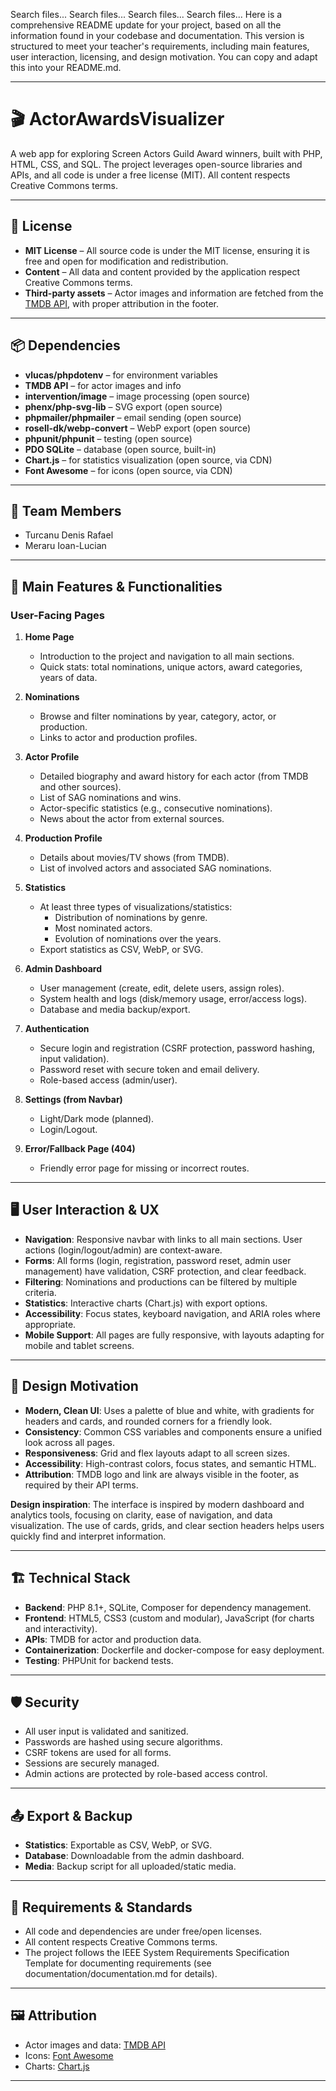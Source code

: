 Search files...
Search files...
Search files...
Search files...
Here is a comprehensive README update for your project, based on all the information found in your codebase and documentation. This version is structured to meet your teacher's requirements, including main features, user interaction, licensing, and design motivation. You can copy and adapt this into your README.md.

---

# 🎬 ActorAwardsVisualizer

A web app for exploring Screen Actors Guild Award winners, built with PHP, HTML, CSS, and SQL. The project leverages open-source libraries and APIs, and all code is under a free license (MIT). All content respects Creative Commons terms.

---

## 📜 License

- **MIT License** – All source code is under the MIT license, ensuring it is free and open for modification and redistribution.
- **Content** – All data and content provided by the application respect Creative Commons terms.
- **Third-party assets** – Actor images and information are fetched from the [TMDB API](https://www.themoviedb.org/documentation/api), with proper attribution in the footer.

---

## 📦 Dependencies

- **vlucas/phpdotenv** – for environment variables
- **TMDB API** – for actor images and info
- **intervention/image** – image processing (open source)
- **phenx/php-svg-lib** – SVG export (open source)
- **phpmailer/phpmailer** – email sending (open source)
- **rosell-dk/webp-convert** – WebP export (open source)
- **phpunit/phpunit** – testing (open source)
- **PDO SQLite** – database (open source, built-in)
- **Chart.js** – for statistics visualization (open source, via CDN)
- **Font Awesome** – for icons (open source, via CDN)

---

## 👥 Team Members

- Turcanu Denis Rafael
- Meraru Ioan-Lucian

---

## 📝 Main Features & Functionalities

### User-Facing Pages

1. **Home Page**
   - Introduction to the project and navigation to all main sections.
   - Quick stats: total nominations, unique actors, award categories, years of data.

2. **Nominations**
   - Browse and filter nominations by year, category, actor, or production.
   - Links to actor and production profiles.

3. **Actor Profile**
   - Detailed biography and award history for each actor (from TMDB and other sources).
   - List of SAG nominations and wins.
   - Actor-specific statistics (e.g., consecutive nominations).
   - News about the actor from external sources.

4. **Production Profile**
   - Details about movies/TV shows (from TMDB).
   - List of involved actors and associated SAG nominations.

5. **Statistics**
   - At least three types of visualizations/statistics:
     - Distribution of nominations by genre.
     - Most nominated actors.
     - Evolution of nominations over the years.
   - Export statistics as CSV, WebP, or SVG.

6. **Admin Dashboard**
   - User management (create, edit, delete users, assign roles).
   - System health and logs (disk/memory usage, error/access logs).
   - Database and media backup/export.

7. **Authentication**
   - Secure login and registration (CSRF protection, password hashing, input validation).
   - Password reset with secure token and email delivery.
   - Role-based access (admin/user).

8. **Settings (from Navbar)**
   - Light/Dark mode (planned).
   - Login/Logout.

9. **Error/Fallback Page (404)**
   - Friendly error page for missing or incorrect routes.

---

## 🖥️ User Interaction & UX

- **Navigation**: Responsive navbar with links to all main sections. User actions (login/logout/admin) are context-aware.
- **Forms**: All forms (login, registration, password reset, admin user management) have validation, CSRF protection, and clear feedback.
- **Filtering**: Nominations and productions can be filtered by multiple criteria.
- **Statistics**: Interactive charts (Chart.js) with export options.
- **Accessibility**: Focus states, keyboard navigation, and ARIA roles where appropriate.
- **Mobile Support**: All pages are fully responsive, with layouts adapting for mobile and tablet screens.

---

## 🎨 Design Motivation

- **Modern, Clean UI**: Uses a palette of blue and white, with gradients for headers and cards, and rounded corners for a friendly look.
- **Consistency**: Common CSS variables and components ensure a unified look across all pages.
- **Responsiveness**: Grid and flex layouts adapt to all screen sizes.
- **Accessibility**: High-contrast colors, focus states, and semantic HTML.
- **Attribution**: TMDB logo and link are always visible in the footer, as required by their API terms.

**Design inspiration**: The interface is inspired by modern dashboard and analytics tools, focusing on clarity, ease of navigation, and data visualization. The use of cards, grids, and clear section headers helps users quickly find and interpret information.

---

## 🏗️ Technical Stack

- **Backend**: PHP 8.1+, SQLite, Composer for dependency management.
- **Frontend**: HTML5, CSS3 (custom and modular), JavaScript (for charts and interactivity).
- **APIs**: TMDB for actor and production data.
- **Containerization**: Dockerfile and docker-compose for easy deployment.
- **Testing**: PHPUnit for backend tests.

---

## 🛡️ Security

- All user input is validated and sanitized.
- Passwords are hashed using secure algorithms.
- CSRF tokens are used for all forms.
- Sessions are securely managed.
- Admin actions are protected by role-based access control.

---

## 📤 Export & Backup

- **Statistics**: Exportable as CSV, WebP, or SVG.
- **Database**: Downloadable from the admin dashboard.
- **Media**: Backup script for all uploaded/static media.

---

## 📝 Requirements & Standards

- All code and dependencies are under free/open licenses.
- All content respects Creative Commons terms.
- The project follows the IEEE System Requirements Specification Template for documenting requirements (see documentation/documentation.md for details).

---

## 🖼️ Attribution

- Actor images and data: [TMDB API](https://www.themoviedb.org/documentation/api)
- Icons: [Font Awesome](https://fontawesome.com/)
- Charts: [Chart.js](https://www.chartjs.org/)

---

